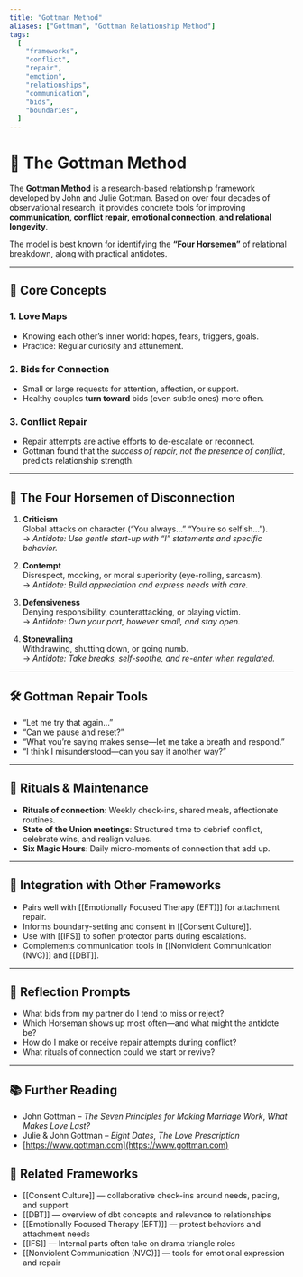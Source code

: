 ```yaml
---
title: "Gottman Method"
aliases: ["Gottman", "Gottman Relationship Method"]
tags:
  [
    "frameworks",
    "conflict",
    "repair",
    "emotion",
    "relationships",
    "communication",
    "bids",
    "boundaries",
  ]
---
```


<!-- @format -->

# 🧪 The Gottman Method

The **Gottman Method** is a research-based relationship framework developed by John and Julie Gottman. Based on over four decades of observational research, it provides concrete tools for improving **communication, conflict repair, emotional connection, and relational longevity**.

The model is best known for identifying the **“Four Horsemen”** of relational breakdown, along with practical antidotes.

---

## 🧠 Core Concepts

### 1. **Love Maps**

- Knowing each other’s inner world: hopes, fears, triggers, goals.
- Practice: Regular curiosity and attunement.

### 2. **Bids for Connection**

- Small or large requests for attention, affection, or support.
- Healthy couples **turn toward** bids (even subtle ones) more often.

### 3. **Conflict Repair**

- Repair attempts are active efforts to de-escalate or reconnect.
- Gottman found that the _success of repair, not the presence of conflict_, predicts relationship strength.

---

## 🐎 The Four Horsemen of Disconnection

1. **Criticism**  
   Global attacks on character (“You always…” “You’re so selfish…”).  
   → _Antidote: Use gentle start-up with “I” statements and specific behavior._

2. **Contempt**  
   Disrespect, mocking, or moral superiority (eye-rolling, sarcasm).  
   → _Antidote: Build appreciation and express needs with care._

3. **Defensiveness**  
   Denying responsibility, counterattacking, or playing victim.  
   → _Antidote: Own your part, however small, and stay open._

4. **Stonewalling**  
   Withdrawing, shutting down, or going numb.  
   → _Antidote: Take breaks, self-soothe, and re-enter when regulated._

---

## 🛠 Gottman Repair Tools

- “Let me try that again…”
- “Can we pause and reset?”
- “What you’re saying makes sense—let me take a breath and respond.”
- “I think I misunderstood—can you say it another way?”

---

## 💬 Rituals & Maintenance

- **Rituals of connection**: Weekly check-ins, shared meals, affectionate routines.
- **State of the Union meetings**: Structured time to debrief conflict, celebrate wins, and realign values.
- **Six Magic Hours**: Daily micro-moments of connection that add up.

---

## 🔄 Integration with Other Frameworks

- Pairs well with [[Emotionally Focused Therapy (EFT)]] for attachment repair.
- Informs boundary-setting and consent in [[Consent Culture]].
- Use with [[IFS]] to soften protector parts during escalations.
- Complements communication tools in [[Nonviolent Communication (NVC)]] and [[DBT]].

---

## 💬 Reflection Prompts

- What bids from my partner do I tend to miss or reject?
- Which Horseman shows up most often—and what might the antidote be?
- How do I make or receive repair attempts during conflict?
- What rituals of connection could we start or revive?

---

## 📚 Further Reading

- John Gottman – _The Seven Principles for Making Marriage Work_, _What Makes Love Last?_
- Julie & John Gottman – _Eight Dates_, _The Love Prescription_
- [https://www.gottman.com](https://www.gottman.com)

## 🔗 Related Frameworks

- [[Consent Culture]] — collaborative check-ins around needs, pacing, and support
- [[DBT]] — overview of dbt concepts and relevance to relationships
- [[Emotionally Focused Therapy (EFT)]] — protest behaviors and attachment needs
- [[IFS]] — Internal parts often take on drama triangle roles
- [[Nonviolent Communication (NVC)]] — tools for emotional expression and repair
